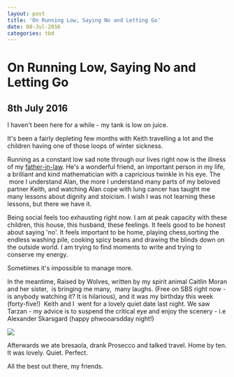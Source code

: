 ```yaml
---
layout: post
title: 'On Running Low, Saying No and Letting Go'
date: 08-Jul-2016
categories: tbd
---
```


# On Running Low, Saying No and Letting Go

## 8th July 2016

I haven't been here for a while - my tank is low on juice.

It's been a fairly depleting few months with Keith travelling a lot and the children having one of those loops of winter sickness.

Running as a constant low sad note through our lives right now is the illness of my <a class="photo-horiz" title="Parent-in-law" href="http://en.wikipedia.org/wiki/Parent-in-law" target="_blank" rel="wikipedia">father-in-law</a>. He's a wonderful friend,   an important person in my life,   a brilliant and kind mathematician with a capricious twinkle in his eye. The  more I understand Alan, the more I understand many parts of my beloved partner Keith, and watching Alan cope with lung cancer has taught me many lessons about dignity and stoicism. I wish I was not learning these lessons, but there we have it.

Being social feels too exhausting right now. I am at peak capacity with these children, this house, this husband, these feelings. It feels good to be honest about saying 'no'. It feels important to be home, playing chess,sorting the endless washing pile, cooking spicy beans and drawing the blinds down on the outside world. I am trying to find moments to write and trying to conserve my energy.

Sometimes it's impossible to manage more.

In the meantime, Raised by Wolves, written by my spirit animal Caitlin Moran and her sister,  is bringing me many,  many laughs. (Free on SBS right now - is anybody watching it? It is hilarious), and it was my birthday this week (forty-five!)  Keith and I  went for a lovely quiet date last night. We saw Tarzan - my advice is to suspend the critical eye and enjoy the scenery - i.e Alexander Skarsgard (happy phwooarsdday night!)

<img src="http://img.wennermedia.com/620-width/alexander-skarsgard-abs-tarzan-2-2a444f8b-7e39-438a-aaf2-a99c7cf1501a.jpg" />

Afterwards we ate bresaola, drank Prosecco and talked travel. Home by ten. It was lovely. Quiet. Perfect.

All the best out there, my friends.

 

 

 

 
